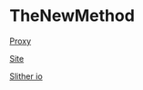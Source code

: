 # TheNewMethod

[Proxy](https://ultraviolet-node-7.thenewmethod.repl.co/)

[Site](https://sites.google.com/view/thenewmethod/home)

[Slither io](https://ultraviolet-node-7.thebm.repl.co/service/hvtr%3A-%2Fqlktjep.ko-)


